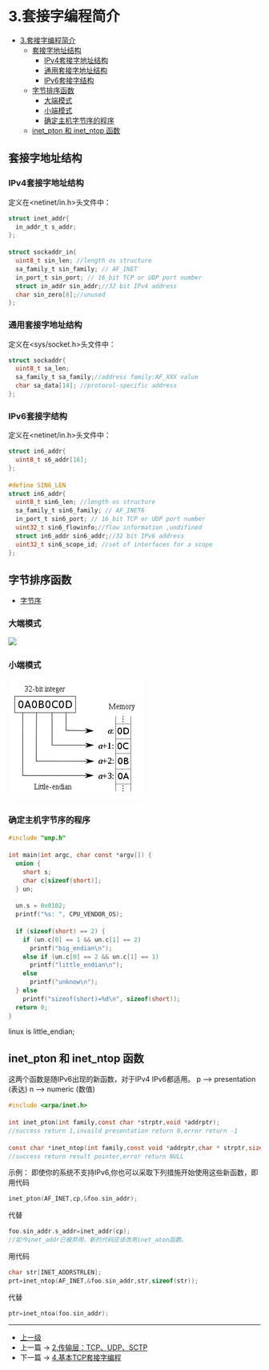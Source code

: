 # 3.套接字编程简介


<!-- @import "[TOC]" {cmd="toc" depthFrom=1 depthTo=6 orderedList=false} -->
<!-- code_chunk_output -->

* [3.套接字编程简介](#3套接字编程简介)
	* [套接字地址结构](#套接字地址结构)
		* [IPv4套接字地址结构](#ipv4套接字地址结构)
		* [通用套接字地址结构](#通用套接字地址结构)
		* [IPv6套接字结构](#ipv6套接字结构)
	* [字节排序函数](#字节排序函数)
		* [大端模式](#大端模式)
		* [小端模式](#小端模式)
		* [确定主机字节序的程序](#确定主机字节序的程序)
	* [inet_pton 和 inet_ntop 函数](#inet_pton-和-inet_ntop-函数)

<!-- /code_chunk_output -->


## 套接字地址结构

### IPv4套接字地址结构

定义在<netinet/in.h>头文件中：

```c
struct inet_addr{
  in_addr_t s_addr;
};

struct sockaddr_in{
  uint8_t sin_len; //length os structure
  sa_family_t sin_family; // AF_INET
  in_port_t sin_port; // 16_bit TCP or UDP port number
  struct in_addr sin_addr;//32 bit IPv4 address
  char sin_zero[8];//unused
};
```

### 通用套接字地址结构
定义在<sys/socket.h>头文件中：
```c
struct sockaddr{
  uint8_t sa_len;
  sa_family_t sa_family;//address family:AF_XXX value
  char sa_data[14]; //protocol-specific address
};
```

### IPv6套接字结构

定义在<netinet/in.h>头文件中：

```c
struct in6_addr{
  uint8_t s6_addr[16];
};

#define SIN6_LEN
struct in6_addr{
  uint8_t sin6_len; //length os structure
  sa_family_t sin6_family; // AF_INET6
  in_port_t sin6_port; // 16_bit TCP or UDP port number
  uint32_t sin6_flowinfo;//flow information ,undifined
  struct in6_addr sin6_addr;//32 bit IPv6 address
  uint32_t sin6_scope_id; //set of interfaces for a scope
};
```

## 字节排序函数

* [字节序](https://zh.wikipedia.org/wiki/%E5%AD%97%E8%8A%82%E5%BA%8F)

### 大端模式

![](../images/socket_program_into_201710302305_1.png)

### 小端模式

![](../images/socket_program_into_201710302305_2.png)

### 确定主机字节序的程序

```c
#include "unp.h"

int main(int argc, char const *argv[]) {
  union {
    short s;
    char c[sizeof(short)];
  } un;

  un.s = 0x0102;
  printf("%s: ", CPU_VENDOR_OS);

  if (sizeof(short) == 2) {
    if (un.c[0] == 1 && un.c[1] == 2)
      printf("big_endian\n");
    else if (un.c[0] == 2 && un.c[1] == 1)
      printf("little_endian\n");
    else
      printf("unknow\n");
  } else
    printf("sizeof(short)=%d\n", sizeof(short));
  return 0;
}
```
linux is little_endian;

## inet_pton 和 inet_ntop 函数
这两个函数是随IPv6出现的新函数，对于IPv4 IPv6都适用。
p --> presentation (表达)
n --> numeric (数值)
```c
#include <arpa/inet.h>

int inet_pton(int family,const char *strptr,void *addrptr);
//success return 1,invaild presentation return 0,error return -1

const char *inet_ntop(int family,const void *addrptr,char * strptr,size_t len);
//success return result pointer,error return NULL
```

示例：
即使你的系统不支持IPv6,你也可以采取下列措施开始使用这些新函数，即用代码
```c
inet_pton(AF_INET,cp,&foo.sin_addr);
```
代替
```c
foo.sin_addr.s_addr=inet_addr(cp);
//如今inet_addr已被弃用，新的代码应该改用inet_aton函数。
```
用代码
```c
char str[INET_ADDRSTRLEN];
prt=inet_ntop(AF_INET,&foo.sin_addr,str,sizeof(str));
```
代替
```c
ptr=inet_ntoa(foo.sin_addr);
```


---
- [上一级](README.md)
- 上一篇 -> [2.传输层：TCP、UDP、SCTP](2_transport_layer.md)
- 下一篇 -> [4.基本TCP套接字编程](4_basic_tcp_socket.md)
